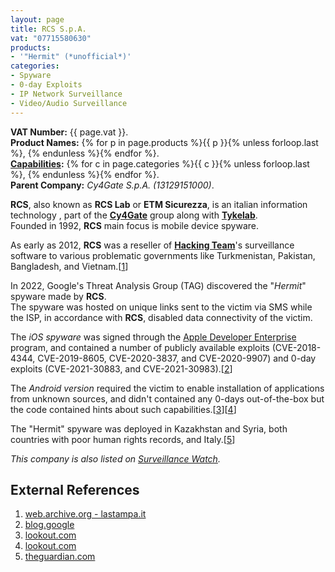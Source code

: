 ```yaml
---
layout: page
title: RCS S.p.A.
vat: "07715580630"
products:
- '"Hermit" (*unofficial*)'
categories:
- Spyware
- 0-day Exploits
- IP Network Surveillance
- Video/Audio Surveillance
---
```


**VAT Number:** {{ page.vat }}.  
**Product Names:** {% for p in page.products %}{{ p }}{% unless forloop.last %}, {% endunless %}{% endfor %}.  
**[Capabilities](/capabilities/):** {% for c in page.categories %}{{ c }}{% unless forloop.last %}, {% endunless %}{% endfor %}.  
**Parent Company:** *Cy4Gate S.p.A. (13129151000)*.

<!-- more -->

**RCS**, also known as **RCS Lab** or **ETM Sicurezza**, is an italian information technology , part of the **[Cy4Gate](/companies/cy4gate.html)** group along with **[Tykelab](/companies/tykelab.html)**.  
Founded in 1992, **RCS** main focus is mobile device spyware.

As early as 2012, **RCS** was a reseller of **[Hacking Team](/companies/hackingteam.html)**'s surveillance software to various problematic governments like Turkmenistan, Pakistan, Bangladesh, and Vietnam.[[1](#external-references)]

In 2022, Google's Threat Analysis Group (TAG) discovered the "*Hermit*" spyware made by **RCS**.  
The spyware was hosted on unique links sent to the victim via SMS while the ISP, in accordance with **RCS**, disabled data connectivity of the victim.

The *iOS spyware* was signed through the [Apple Developer Enterprise](https://support.apple.com/en-bw/guide/deployment/depce7cefc4d/web) program, and contained a number of publicly available exploits (CVE-2018-4344, CVE-2019-8605, CVE-2020-3837, and CVE-2020-9907) and 0-day exploits (CVE-2021-30883, and CVE-2021-30983).[[2](#external-references)]  

The *Android version* required the victim to enable installation of applications from unknown sources, and didn't contained any 0-days out-of-the-box but the code contained hints about such capabilities.[[3](#external-references)][[4](#external-references)]

The "Hermit" spyware was deployed in Kazakhstan and Syria, both countries with poor human rights records, and Italy.[[5](#external-references)]

*This company is also listed on [Surveillance Watch](https://www.surveillancewatch.io/?entity=RCS+Lab).*

## External References
1. [web.archive.org - lastampa.it](https://web.archive.org/web/20160416230611/http://www.lastampa.it/2015/08/07/tecnologia/the-italian-job-hacking-team-e-le-collaborazioni-con-le-aziende-tricolori-TLlsvbByHLsBnP68CWOh0H/pagina.html)
2. [blog.google](https://blog.google/threat-analysis-group/italian-spyware-vendor-targets-users-in-italy-and-kazakhstan/)
3. [lookout.com](https://www.lookout.com/threat-intelligence/article/hermit-spyware-discovery)
4. [lookout.com](https://techcrunch.com/2022/06/17/hermit-spyware-government/)
5. [theguardian.com](https://www.theguardian.com/technology/2022/jun/23/apple-and-android-phones-hacked-by-italian-spyware-says-google)
